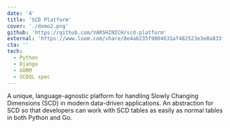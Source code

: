 ```yaml
---
date: '4'
title: 'SCD Platform'
cover: './demo2.png'
github: 'https://github.com/VARSHINICH/scd-platform'
external: 'https://www.loom.com/share/8e4a6235f9004631af482523e3e0a833?sid=9b988016-641e-4cc0-91f2-a8a8ba89a6f5'
cta: ''
tech:
  - Python
  - Django
  - GORM
  - SCDQL spec
---
```


A unique, language-agnostic platform for handling Slowly Changing Dimensions (SCD) in modern data-driven applications.
An abstraction for SCD so that developers can work with SCD tables as easily as normal tables in both Python and Go.
